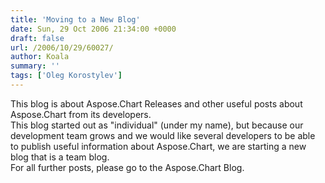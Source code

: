```yaml
---
title: 'Moving to a New Blog'
date: Sun, 29 Oct 2006 21:34:00 +0000
draft: false
url: /2006/10/29/60027/
author: Koala
summary: ''
tags: ['Oleg Korostylev']
---
```


This blog is about Aspose.Chart Releases and other useful posts about Aspose.Chart from its developers.  
This blog started out as "individual" (under my name), but because our development team grows and we would like several developers to be able to publish useful information about Aspose.Chart, we are starting a new blog that is a team blog.  
For all further posts, please go to the Aspose.Chart Blog.








